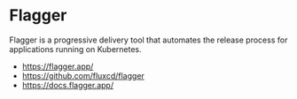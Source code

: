 # Flagger

Flagger is a progressive delivery tool that automates the release process for applications running on Kubernetes.

* <https://flagger.app/>
* <https://github.com/fluxcd/flagger>
* <https://docs.flagger.app/>